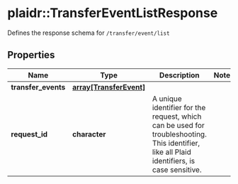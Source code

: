 # plaidr::TransferEventListResponse

Defines the response schema for `/transfer/event/list`

## Properties
Name | Type | Description | Notes
------------ | ------------- | ------------- | -------------
**transfer_events** | [**array[TransferEvent]**](TransferEvent.md) |  | 
**request_id** | **character** | A unique identifier for the request, which can be used for troubleshooting. This identifier, like all Plaid identifiers, is case sensitive. | 


